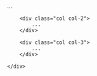 ---
---

<div class="grid-3">
    <div>
        <div class="col col-1">
            ...
        </div>
        
        <div class="col col-2">
            ...
        </div>
        
        <div class="col col-3">
            ...
        </div>
        
    </div>
    
</div>